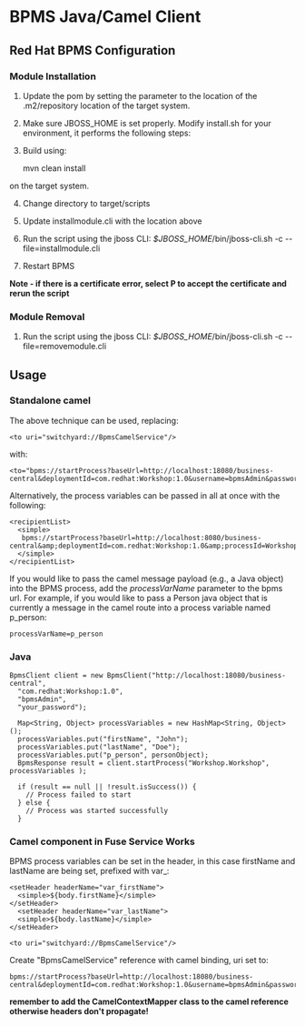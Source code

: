 # BPMS Java/Camel Client

## Red Hat BPMS Configuration
### Module Installation
1. Update the pom by setting the <localRepoProperty> parameter to the location of the .m2/repository location of the target system.

2. Make sure JBOSS_HOME is set properly. Modify install.sh for your environment, it performs the following steps:

3. Build using:

    mvn clean install

on the target system.

4. Change directory to target/scripts

5. Update installmodule.cli with the location above

6. Run the script using the jboss CLI: *$JBOSS_HOME*/bin/jboss-cli.sh -c --file=installmodule.cli 

7. Restart BPMS

**Note - if there is a certificate error, select P to accept the certificate and rerun the script**
 
### Module Removal
1. Run the script using the jboss CLI: *$JBOSS_HOME*/bin/jboss-cli.sh -c --file=removemodule.cli

## Usage

### Standalone camel
The above technique can be used, replacing:

    <to uri="switchyard://BpmsCamelService"/>

with:

    <to="bpms://startProcess?baseUrl=http://localhost:18080/business-central&deploymentId=com.redhat:Workshop:1.0&username=bpmsAdmin&password=your_password&processId=Workshop.Workshop"/>


Alternatively, the process variables can be passed in all at once with the following:

    <recipientList>
      <simple>
       bpms://startProcess?baseUrl=http://localhost:8080/business-central&amp;deploymentId=com.redhat:Workshop:1.0&amp;processId=Workshop.Workshop&amp;username=bpmsAdmin&amp;password=your_password&amp;var_firstName=${body.firstName}&amp;var_lastName=${body.lastName}
      </simple>
    </recipientList>

If you would like to pass the camel message payload (e.g., a Java object) into the BPMS process, add the *processVarName* parameter to the bpms url. For example, if you would like to pass a Person java object that is currently a message in the camel route into a process variable named p_person:
 
    processVarName=p_person


### Java

    BpmsClient client = new BpmsClient("http://localhost:18080/business-central",
      "com.redhat:Workshop:1.0", 
      "bpmsAdmin",
      "your_password");
		
      Map<String, Object> processVariables = new HashMap<String, Object>();
      processVariables.put("firstName", "John");
      processVariables.put("lastName", "Doe");
      processVariables.put("p_person", personObject);
      BpmsResponse result = client.startProcess("Workshop.Workshop", processVariables );

      if (result == null || !result.isSuccess()) {
        // Process failed to start
      } else {
        // Process was started successfully
      }

### Camel component in Fuse Service Works

BPMS process variables can be set in the header, in this case firstName and lastName are being set, prefixed with var_:

    <setHeader headerName="var_firstName">
      <simple>${body.firstName}</simple>
    </setHeader>
      <setHeader headerName="var_lastName">
      <simple>${body.lastName}</simple>
    </setHeader>
  
    <to uri="switchyard://BpmsCamelService"/>

Create "BpmsCamelService" reference with camel binding, uri set to:

    bpms://startProcess?baseUrl=http://localhost:18080/business-central&deploymentId=com.redhat:Workshop:1.0&username=bpmsAdmin&password=your_password&processId=Workshop.Workshop

**remember to add the CamelContextMapper class to the camel reference otherwise headers don't propagate!**
